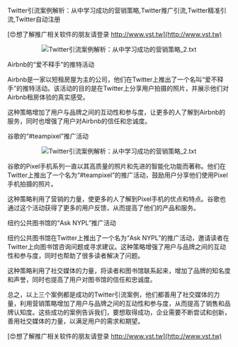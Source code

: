 Twitter引流案例解析：从中学习成功的营销策略,Twitter推广引流,Twitter精准引流,Twitter自动注册

[😍想了解推广相关软件的朋友请登录 http://www.vst.tw](http://www.vst.tw)

 <center><img src="https://vst.tw/MP4/tuiguang/png/1.png" alt="Twitter引流案例解析：从中学习成功的营销策略_2.txt"></center>

Airbnb的“爱不释手”的推特活动

Airbnb是一家以短租房屋为主的公司，他们在Twitter上推出了一个名叫“爱不释手”的推特活动。该活动的目的是在Twitter上分享用户拍摄的照片，并展示他们对Airbnb租房体验的真实感受。

这种策略增加了用户与品牌之间的互动性和参与度，让更多的人了解到Airbnb的服务，同时也增强了用户对Airbnb的信任和忠诚度。

谷歌的“#teampixel”推广活动

 <center><img src="https://vst.tw/MP4/tuiguang/png/6.png" alt="Twitter引流案例解析：从中学习成功的营销策略_2.txt"></center>

谷歌的Pixel手机系列一直以其高质量的照片和先进的智能化功能而著称。他们在Twitter上推出了一个名为“#teampixel”的推广活动，鼓励用户分享他们使用Pixel手机拍摄的照片。

这种策略利用了营销的力量，使更多的人了解到Pixel手机的优点和特点。谷歌也通过这个活动获得了更多的用户反馈，从而提高了他们的产品和服务。

纽约公共图书馆的“Ask NYPL”推广活动

纽约公共图书馆在Twitter上推出了一个名为“Ask NYPL”的推广活动，邀请读者在Twitter上向图书馆咨询问题或寻求建议。这种策略增强了用户与品牌之间的互动性和参与度，同时也帮助了很多读者解决了问题。

这种策略利用了社交媒体的力量，将读者和图书馆联系起来，增加了品牌的知名度和声誉，同时也提高了用户对图书馆的信任和忠诚度。

总之，以上三个案例都是成功的Twitter引流案例，他们都善用了社交媒体的力量，利用营销策略增加了用户与品牌之间的互动性和参与度，从而提高了销售和品牌认知度。这些成功的案例告诉我们，要想取得成功，企业需要不断尝试和创新，善用社交媒体的力量，以满足用户的需求和期望。

[😍想了解推广相关软件的朋友请登录 http://www.vst.tw](http://www.vst.tw)



